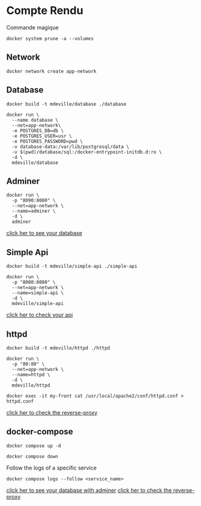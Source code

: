 # Compte Rendu

Commande magique

```shell
docker system prune -a --volumes
```

## Network
```shell
docker network create app-network
```

## Database

```shell
docker build -t mdeville/database ./database

docker run \
  --name database \
  --net=app-network\
  -e POSTGRES_DB=db \
  -e POSTGRES_USER=usr \
  -e POSTGRES_PASSWORD=pwd \
  -v database-data:/var/lib/postgresql/data \
  -v $(pwd)/database/sql:/docker-entrypoint-initdb.d:ro \
  -d \
  mdeville/database
```

## Adminer

```shell
docker run \
  -p "8090:8080" \
  --net=app-network \
  --name=adminer \
  -d \
  adminer
```

[click her to see your database](http://localhost:8090/?pgsql=database&username=usr&db=db&ns=public)

## Simple Api

```shell
docker build -t mdeville/simple-api ./simple-api

docker run \
  -p "8080:8080" \
  --net=app-network \
  --name=simple-api \
  -d \
  mdeville/simple-api
```

[click her to check your api](http://localhost:8080/departments/IRC/students)

## httpd

```shell
docker build -t mdeville/httpd ./httpd

docker run \
  -p "80:80" \
  --net=app-network \
  --name=httpd \
  -d \
  mdeville/httpd
```

```shell
docker exec -it my-front cat /usr/local/apache2/conf/httpd.conf > httpd.conf
```

[click her to check the reverse-proxy](http://localhost/departments/IRC/students)

## docker-compose 

```shell
docker compose up -d
```

```shell
docker compose down
```

Follow the logs of a specific service

```shell
docker compose logs --follow <service_name>
```


[click her to see your database with adminer](http://localhost:8090/?pgsql=database&username=usr&db=db&ns=public)
[click her to check the reverse-proxy](http://localhost/departments/IRC/students)
